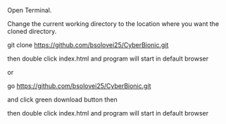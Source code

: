 Open Terminal.

Change the current working directory to the location where you want the cloned directory.

git clone https://github.com/bsolovei25/CyberBionic.git

then double click index.html and program will start in default browser

or 

go https://github.com/bsolovei25/CyberBionic.git

and click green download button then 

then double click index.html and program will start in default browser
